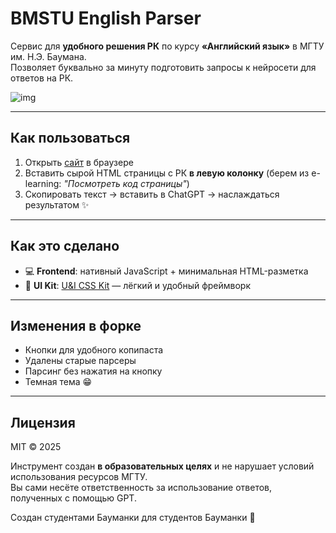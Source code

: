 # BMSTU English Parser

Сервис для **удобного решения РК** по курсу **«Английский язык»** в МГТУ им. Н.Э. Баумана.  
Позволяет буквально за минуту подготовить запросы к нейросети для ответов на РК.

![img](https://github.com/user-attachments/assets/fe411af3-93c3-431d-9a38-3a6f3118a562)

---

## Как пользоваться

1. Открыть [сайт](https://siberianbearofficial.github.io/bmstu-english/) в браузере
2. Вставить сырой HTML страницы с РК **в левую колонку** (берем из e-learning: _"Посмотреть код страницы"_)
3. Скопировать текст → вставить в ChatGPT → наслаждаться результатом ✨

---

## Как это сделано

- 💻 **Frontend**: нативный JavaScript + минимальная HTML-разметка  
- 🎨 **UI Kit**: [U&I CSS Kit](https://u-and-i.netlify.app) — лёгкий и удобный фреймворк

---

## Изменения в форке

- Кнопки для удобного копипаста
- Удалены старые парсеры
- Парсинг без нажатия на кнопку
- Темная тема 😁

---

## Лицензия

MIT © 2025

Инструмент создан **в образовательных целях** и не нарушает условий использования ресурсов МГТУ.  
Вы сами несёте ответственность за использование ответов, полученных с помощью GPT.

Создан студентами Бауманки для студентов Бауманки 🤝
